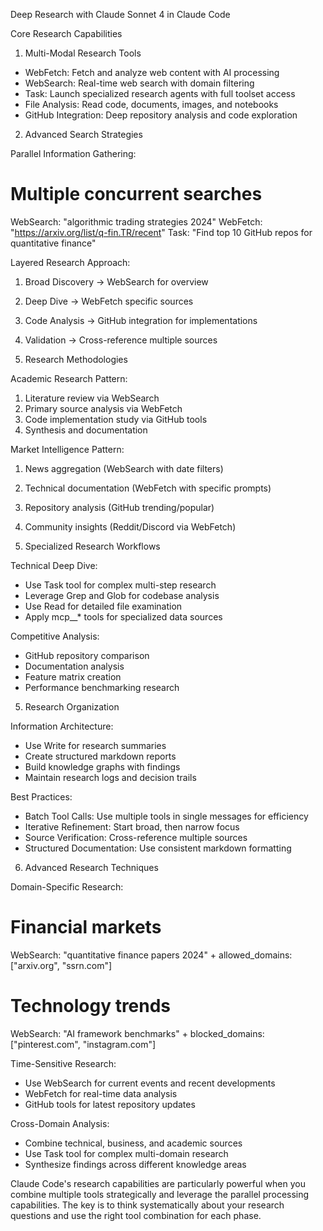 Deep Research with Claude Sonnet 4 in Claude Code

  Core Research Capabilities

  1. Multi-Modal Research Tools

  - WebFetch: Fetch and analyze web content with AI processing
  - WebSearch: Real-time web search with domain filtering
  - Task: Launch specialized research agents with full toolset access
  - File Analysis: Read code, documents, images, and notebooks
  - GitHub Integration: Deep repository analysis and code exploration

  2. Advanced Search Strategies

  Parallel Information Gathering:
  # Multiple concurrent searches
  WebSearch: "algorithmic trading strategies 2024"
  WebFetch: "https://arxiv.org/list/q-fin.TR/recent"
  Task: "Find top 10 GitHub repos for quantitative finance"

  Layered Research Approach:
  1. Broad Discovery → WebSearch for overview
  2. Deep Dive → WebFetch specific sources
  3. Code Analysis → GitHub integration for implementations
  4. Validation → Cross-reference multiple sources

  3. Research Methodologies

  Academic Research Pattern:
  1. Literature review via WebSearch
  2. Primary source analysis via WebFetch
  3. Code implementation study via GitHub tools
  4. Synthesis and documentation

  Market Intelligence Pattern:
  1. News aggregation (WebSearch with date filters)
  2. Technical documentation (WebFetch with specific prompts)
  3. Repository analysis (GitHub trending/popular)
  4. Community insights (Reddit/Discord via WebFetch)

  4. Specialized Research Workflows

  Technical Deep Dive:
  - Use Task tool for complex multi-step research
  - Leverage Grep and Glob for codebase analysis
  - Use Read for detailed file examination
  - Apply mcp__* tools for specialized data sources

  Competitive Analysis:
  - GitHub repository comparison
  - Documentation analysis
  - Feature matrix creation
  - Performance benchmarking research

  5. Research Organization

  Information Architecture:
  - Use Write for research summaries
  - Create structured markdown reports
  - Build knowledge graphs with findings
  - Maintain research logs and decision trails

  Best Practices:
  - Batch Tool Calls: Use multiple tools in single messages for efficiency
  - Iterative Refinement: Start broad, then narrow focus
  - Source Verification: Cross-reference multiple sources
  - Structured Documentation: Use consistent markdown formatting

  6. Advanced Research Techniques

  Domain-Specific Research:
  # Financial markets
  WebSearch: "quantitative finance papers 2024" + allowed_domains: ["arxiv.org", "ssrn.com"]

  # Technology trends
  WebSearch: "AI framework benchmarks" + blocked_domains: ["pinterest.com", "instagram.com"]

  Time-Sensitive Research:
  - Use WebSearch for current events and recent developments
  - WebFetch for real-time data analysis
  - GitHub tools for latest repository updates

  Cross-Domain Analysis:
  - Combine technical, business, and academic sources
  - Use Task tool for complex multi-domain research
  - Synthesize findings across different knowledge areas

  Claude Code's research capabilities are particularly powerful when you combine multiple tools strategically and leverage the parallel processing capabilities. The key is to think systematically about your research questions and use the right tool combination for each phase.

